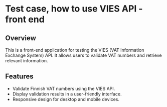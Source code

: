 # Test case, how to use VIES API - front end

## Overview

This is a front-end application for testing the VIES (VAT Information Exchange System) API. It allows users to validate VAT numbers and retrieve relevant information.

## Features

- Validate Finnish VAT numbers using the VIES API.
- Display validation results in a user-friendly interface.
- Responsive design for desktop and mobile devices.
